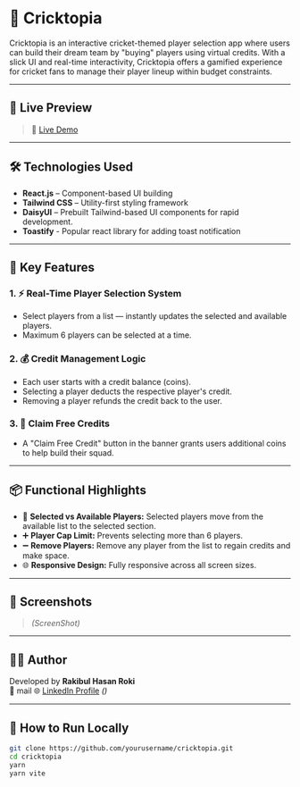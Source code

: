 # 🏏 Cricktopia

Cricktopia is an interactive cricket-themed player selection app where users can build their dream team by "buying" players using virtual credits. With a slick UI and real-time interactivity, Cricktopia offers a gamified experience for cricket fans to manage their player lineup within budget constraints.

---

## 🚀 Live Preview

> 🔗 [Live Demo](https://cricktopia.netlify.app/)

---

## 🛠️ Technologies Used

- **React.js** – Component-based UI building
- **Tailwind CSS** – Utility-first styling framework
- **DaisyUI** – Prebuilt Tailwind-based UI components for rapid development.
- **Toastify** - Popular react library for adding toast notification

---

## 🌟 Key Features

### 1. ⚡ Real-Time Player Selection System

- Select players from a list — instantly updates the selected and available players.
- Maximum 6 players can be selected at a time.

### 2. 💰 Credit Management Logic

- Each user starts with a credit balance (coins).
- Selecting a player deducts the respective player's credit.
- Removing a player refunds the credit back to the user.

### 3. 🎁 Claim Free Credits

- A "Claim Free Credit" button in the banner grants users additional coins to help build their squad.

---

## 📦 Functional Highlights

- 👥 **Selected vs Available Players:** Selected players move from the available list to the selected section.
- ➕ **Player Cap Limit:** Prevents selecting more than 6 players.
- ➖ **Remove Players:** Remove any player from the list to regain credits and make space.
- 🌐 **Responsive Design:** Fully responsive across all screen sizes.

---

## 📸 Screenshots

> _(ScreenShot)_

---

## 👨‍💻 Author

Developed by **Rakibul Hasan Roki**  
📧 mail
🌐 [LinkedIn Profile](#) _()_

---

## 📁 How to Run Locally

```bash
git clone https://github.com/yourusername/cricktopia.git
cd cricktopia
yarn
yarn vite

```
